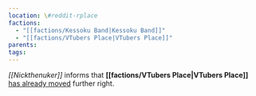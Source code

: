 ```yaml
---
location: \#reddit-rplace
factions:
  - "[[factions/Kessoku Band|Kessoku Band]]"
  - "[[factions/VTubers Place|VTubers Place]]"
parents: 
tags: 
---
```

*[[Nickthenuker]]* informs that **[[factions/VTubers Place|VTubers Place]]** [has already moved](https://discord.com/channels/1093664259273130084/1131230952119615600/1131577177796780072) further right.
